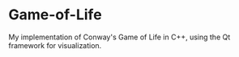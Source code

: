 # Game-of-Life
My implementation of Conway's Game of Life in C++, using the Qt framework for visualization.
